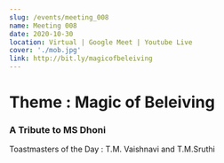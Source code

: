 ```yaml
---
slug: /events/meeting_008
name: Meeting 008
date: 2020-10-30
location: Virtual | Google Meet | Youtube Live
cover: './mob.jpg'
link: http://bit.ly/magicofbeleiving
---
```


# Theme : Magic of Beleiving

### A Tribute to MS Dhoni

Toastmasters of the Day : T.M. Vaishnavi and T.M.Sruthi

